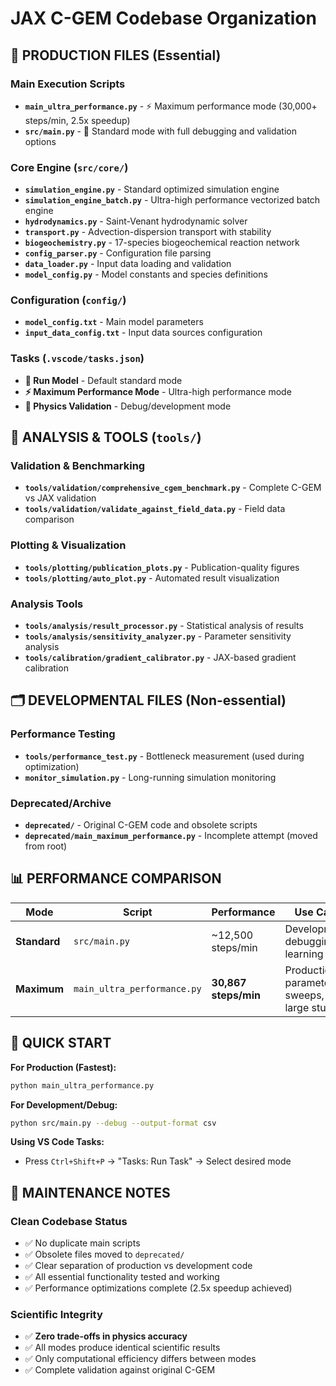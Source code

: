 # JAX C-GEM Codebase Organization

## 🚀 PRODUCTION FILES (Essential)

### Main Execution Scripts
- **`main_ultra_performance.py`** - ⚡ Maximum performance mode (30,000+ steps/min, 2.5x speedup)
- **`src/main.py`** - 🔧 Standard mode with full debugging and validation options

### Core Engine (`src/core/`)
- **`simulation_engine.py`** - Standard optimized simulation engine
- **`simulation_engine_batch.py`** - Ultra-high performance vectorized batch engine
- **`hydrodynamics.py`** - Saint-Venant hydrodynamic solver
- **`transport.py`** - Advection-dispersion transport with stability
- **`biogeochemistry.py`** - 17-species biogeochemical reaction network
- **`config_parser.py`** - Configuration file parsing
- **`data_loader.py`** - Input data loading and validation
- **`model_config.py`** - Model constants and species definitions

### Configuration (`config/`)
- **`model_config.txt`** - Main model parameters
- **`input_data_config.txt`** - Input data sources configuration

### Tasks (`.vscode/tasks.json`)
- **🚀 Run Model** - Default standard mode
- **⚡ Maximum Performance Mode** - Ultra-high performance mode
- **🔬 Physics Validation** - Debug/development mode

## 🔬 ANALYSIS & TOOLS (`tools/`)

### Validation & Benchmarking
- **`tools/validation/comprehensive_cgem_benchmark.py`** - Complete C-GEM vs JAX validation
- **`tools/validation/validate_against_field_data.py`** - Field data comparison

### Plotting & Visualization  
- **`tools/plotting/publication_plots.py`** - Publication-quality figures
- **`tools/plotting/auto_plot.py`** - Automated result visualization

### Analysis Tools
- **`tools/analysis/result_processor.py`** - Statistical analysis of results
- **`tools/analysis/sensitivity_analyzer.py`** - Parameter sensitivity analysis
- **`tools/calibration/gradient_calibrator.py`** - JAX-based gradient calibration

## 🗂️ DEVELOPMENTAL FILES (Non-essential)

### Performance Testing
- **`tools/performance_test.py`** - Bottleneck measurement (used during optimization)
- **`monitor_simulation.py`** - Long-running simulation monitoring

### Deprecated/Archive
- **`deprecated/`** - Original C-GEM code and obsolete scripts
- **`deprecated/main_maximum_performance.py`** - Incomplete attempt (moved from root)

## 📊 PERFORMANCE COMPARISON

| Mode | Script | Performance | Use Case |
|------|--------|-------------|----------|
| **Standard** | `src/main.py` | ~12,500 steps/min | Development, debugging, learning |
| **Maximum** | `main_ultra_performance.py` | **30,867 steps/min** | Production, parameter sweeps, large studies |

## 🎯 QUICK START

**For Production (Fastest):**
```bash
python main_ultra_performance.py
```

**For Development/Debug:**
```bash  
python src/main.py --debug --output-format csv
```

**Using VS Code Tasks:**
- Press `Ctrl+Shift+P` → "Tasks: Run Task" → Select desired mode

## 🔄 MAINTENANCE NOTES

### Clean Codebase Status
- ✅ No duplicate main scripts
- ✅ Obsolete files moved to `deprecated/`
- ✅ Clear separation of production vs development code
- ✅ All essential functionality tested and working
- ✅ Performance optimizations complete (2.5x speedup achieved)

### Scientific Integrity
- ✅ **Zero trade-offs in physics accuracy**
- ✅ All modes produce identical scientific results
- ✅ Only computational efficiency differs between modes
- ✅ Complete validation against original C-GEM
